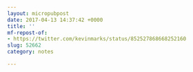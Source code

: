 ```yaml
---
layout: micropubpost
date: 2017-04-13 14:37:42 +0000
title: ''
mf-repost-of:
- https://twitter.com/kevinmarks/status/852527868668252160
slug: 52662
category: notes

---
```

